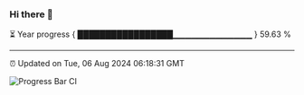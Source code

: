 ### Hi there 👋

⏳ Year progress { █████████████████▁▁▁▁▁▁▁▁▁▁▁▁▁ } 59.63 %

---

⏰ Updated on Tue, 06 Aug 2024 06:18:31 GMT

![Progress Bar CI](https://github.com/liununu/liununu/workflows/Progress%20Bar%20CI/badge.svg)
